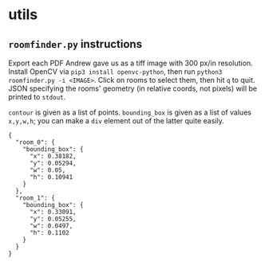 # utils

## `roomfinder.py` instructions

Export each PDF Andrew gave us as a tiff image with 300 px/in resolution.
Install OpenCV via `pip3 install openvc-python`, then run `python3
roomfinder.py -i <IMAGE>`. Click on rooms to select them, then hit `q` to quit.
JSON specifying the rooms' geometry (in relative coords, not pixels) will be
printed to `stdout`.

`contour` is given as a list of points. `bounding_box` is given as a list of
values `x,y,w,h`; you can make a `div` element out of the latter quite easily.

```
{
  "room_0": {
    "bounding_box": {
      "x": 0.38182,
      "y": 0.05294,
      "w": 0.05,
      "h": 0.10941
    }
  },
  "room_1": {
    "bounding_box": {
      "x": 0.33091,
      "y": 0.05255,
      "w": 0.0497,
      "h": 0.1102
    }
  }
}
```
